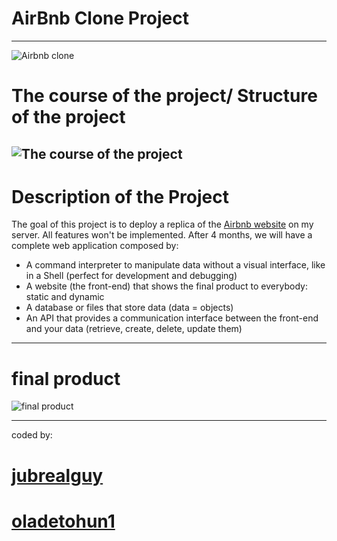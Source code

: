 # AirBnb Clone Project
---
![Airbnb clone](https://s3.amazonaws.com/alx-intranet.hbtn.io/uploads/medias/2018/6/65f4a1dd9c51265f49d0.png?X-Amz-Algorithm=AWS4-HMAC-SHA256&X-Amz-Credential=AKIARDDGGGOUSBVO6H7D%2F20221121%2Fus-east-1%2Fs3%2Faws4_request&X-Amz-Date=20221121T082654Z&X-Amz-Expires=86400&X-Amz-SignedHeaders=host&X-Amz-Signature=bd3c18e14c17e3813a1afbb9c5be7ca2df6fb2a8b41a9976d3189592f036ba3f)
# The course of the project/ Structure of the project

![The course of the project](https://s3.amazonaws.com/alx-intranet.hbtn.io/uploads/medias/2018/6/815046647d23428a14ca.png?X-Amz-Algorithm=AWS4-HMAC-SHA256&X-Amz-Credential=AKIARDDGGGOUSBVO6H7D%2F20221121%2Fus-east-1%2Fs3%2Faws4_request&X-Amz-Date=20221121T082654Z&X-Amz-Expires=86400&X-Amz-SignedHeaders=host&X-Amz-Signature=e1bc2558f4b968940557df9d2d72f169c9744eaa6fc3d02fa9565cf1e53dbe89)
---
# Description of the Project

The goal of this project is to deploy a replica of the [Airbnb website](https://www.airbnb.com/)  on my server. All features won't be implemented.
After 4 months, we will have a complete web application composed by:

- A command interpreter to manipulate data without a visual interface, like in a Shell (perfect for development and debugging)
- A website (the front-end) that shows the final product to everybody: static and dynamic
- A database or files that store data (data = objects)
- An API that provides a communication interface between the front-end and your data (retrieve, create, delete, update them)
---
# final product
![final product](https://s3.amazonaws.com/alx-intranet.hbtn.io/uploads/medias/2020/9/fe2e3e7701dec72ce612472dab9bb55fe0e9f6d4.png?X-Amz-Algorithm=AWS4-HMAC-SHA256&X-Amz-Credential=AKIARDDGGGOUSBVO6H7D%2F20221121%2Fus-east-1%2Fs3%2Faws4_request&X-Amz-Date=20221121T082705Z&X-Amz-Expires=86400&X-Amz-SignedHeaders=host&X-Amz-Signature=2ee25f2b1706607467204db1ddc52bf59ec9d069fca65874a1ff762a80f345fa)


---
coded by:
# [jubrealguy](https://www.github.com/jubrealguy)
# [oladetohun1](https://www.github.com/oladetohun1)
